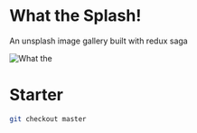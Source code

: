 # What the Splash!


An unsplash image gallery built with redux saga

![What the](https://i.imgur.com/nR1iw8P.jpg)

# Starter


```bash
git checkout master
```
